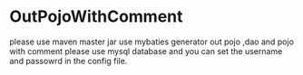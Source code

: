 # OutPojoWithComment
please use maven master jar
use mybaties generator out pojo ,dao and pojo with comment
please use mysql database and you can set the username and passowrd in the config file.

